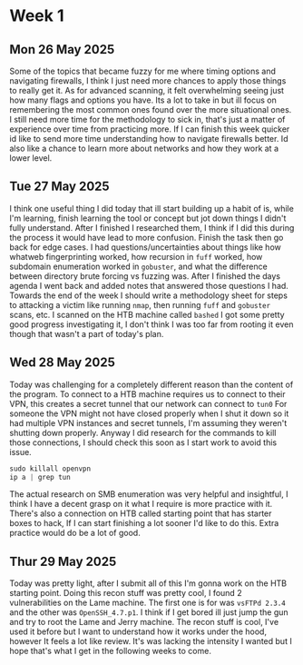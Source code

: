 
# Week 1
## Mon 26 May 2025
Some of the topics that became fuzzy for me where timing options and navigating firewalls, I think I just need more chances to apply those things to really get it. As for advanced scanning, it felt overwhelming seeing just how many flags and options you have. Its a lot to take in but ill focus on remembering the most common ones found over the more situational ones. 
I still need more time for the methodology to sick in, that's just a matter of experience over time from practicing more. 
If I can finish this week quicker id like to send more time understanding how to navigate firewalls better. Id also like a chance to learn more about networks and how they work at a lower level. 

## Tue 27 May 2025
I think one useful thing I did today that ill start building up a habit of is, while I'm learning, finish learning the tool or concept but jot down things I didn't fully understand. After I finished I researched them, I think if I did this during the process it would have lead to more confusion. Finish the task then go back for edge cases. 
I had questions/uncertainties about things like how whatweb fingerprinting worked, how recursion in `fuff` worked, how subdomain enumeration worked in `gobuster`, and what the difference between directory brute forcing vs fuzzing was. After I finished the days agenda I went back and added notes that answered those questions I had. 
Towards the end of the week I should write a methodology sheet for steps to attacking a victim like running `nmap`, then running `fuff` and `gobuster` scans, etc. 
I scanned on the HTB machine called `bashed` I got some pretty good progress investigating it, I don't think I was too far from rooting it even though that wasn't a part of today's plan.

## Wed 28 May 2025
Today was challenging for a completely different reason than the content of the program. 
To connect to a HTB machine requires us to connect to their VPN, this creates a secret tunnel that our network can connect to `tun0`
For someone the VPN might not have closed properly when I shut it down so it had multiple VPN instances and secret tunnels, I'm assuming they weren't shutting down properly.
Anyway I did research for the commands to kill those connections, I should check this soon as I start work to avoid this issue.

```php
sudo killall openvpn
ip a | grep tun
```

The actual research on SMB enumeration was very helpful and insightful, I think I have a decent grasp on it what I require is more practice with it.
There's also a connection on HTB called starting point that has starter boxes to hack, If I can start finishing a lot sooner I'd like to do this. 
Extra practice would do be a lot of good.  

## Thur 29 May 2025
Today was pretty light, after I submit all of this I'm gonna work on the HTB starting point.
Doing this recon stuff was pretty cool, I found 2 vulnerabilities on the Lame machine. 
The first one is for was `vsFTPd 2.3.4` and the other was `OpenSSH_4.7.p1`. 
I think if I get bored ill just jump the gun and try to root the Lame and Jerry machine. 
The recon stuff is cool, I've used it before but I want to understand how it works under the hood, however It feels a lot like review. It's was lacking the intensity I wanted but I hope that's what I get in the following weeks to come.